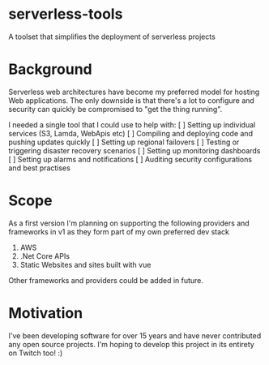 # serverless-tools
A toolset that simplifies the deployment of serverless projects

# Background
Serverless web architectures have become my preferred model for hosting Web applications.
The only downside is that there's a lot to configure and security can quickly be compromised to "get the thing running".

I needed a single tool that I could use to help with:
[ ] Setting up individual services (S3, Lamda, WebApis etc)
[ ] Compiling and deploying code and pushing updates quickly
[ ] Setting up regional failovers
[ ] Testing or triggering disaster recovery scenarios
[ ] Setting up monitoring dashboards
[ ] Setting up alarms and notifications
[ ] Auditing security configurations and best practises

# Scope
As a first version I'm planning on supporting the following providers and frameworks in v1 as they form part of my own preferred dev stack
1. AWS 
2. .Net Core APIs
3. Static Websites and sites built with vue

Other frameworks and providers could be added in future.

# Motivation
I've been developing software for over 15 years and have never contributed any open source projects.
I'm hoping to develop this project in its entirety on Twitch too! :)


